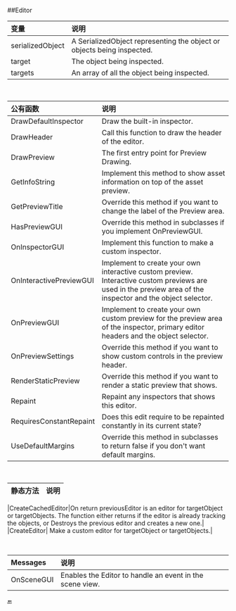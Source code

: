 ##Editor

|变量|说明|
|:--|:--|
|serializedObject|A SerializedObject representing the object or objects being inspected.|
|target|The object being inspected.|
|targets|An array of all the object being inspected.|


&emsp;

|公有函数|说明|
|:--|:--|
|DrawDefaultInspector|	Draw the built-in inspector.|
|DrawHeader|Call this function to draw the header of the editor.|
|DrawPreview|The first entry point for Preview Drawing.|
|GetInfoString|	Implement this method to show asset information on top of the asset preview.|
|GetPreviewTitle|Override this method if you want to change the label of the Preview area.|
|HasPreviewGUI|	Override this method in subclasses if you implement OnPreviewGUI.|
|OnInspectorGUI|Implement this function to make a custom inspector.|
|OnInteractivePreviewGUI|Implement to create your own interactive custom preview. Interactive custom previews are used in the preview area of the inspector and the object selector.|
|OnPreviewGUI|Implement to create your own custom preview for the preview area of the inspector, primary editor headers and the object selector.|
|OnPreviewSettings|Override this method if you want to show custom controls in the preview header.|
|RenderStaticPreview|Override this method if you want to render a static preview that shows.|
|Repaint|Repaint any inspectors that shows this editor.|
|RequiresConstantRepaint|Does this edit require to be repainted constantly in its current state?|
|UseDefaultMargins|Override this method in subclasses to return false if you don't want default margins.|

&emsp;

|静态方法|说明|
|:--|:--|


|CreateCachedEditor|On return previousEditor is an editor for targetObject or targetObjects. The function either returns if the editor is already tracking the objects, or Destroys the previous editor and creates a new one.|
|CreateEditor|	Make a custom editor for targetObject or targetObjects.|

&emsp;

|Messages|说明|
|:--|:--|
|OnSceneGUI|Enables the Editor to handle an event in the scene view.|


🔚